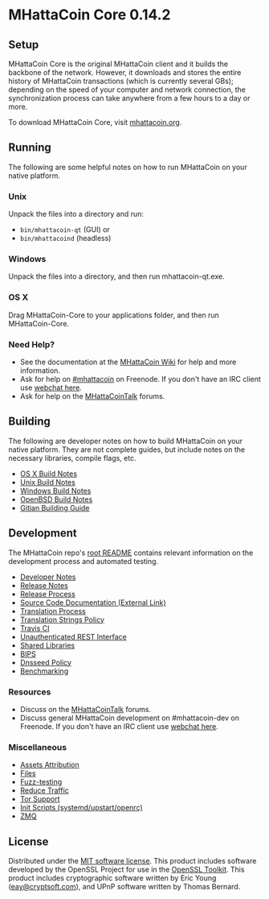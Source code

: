 MHattaCoin Core 0.14.2
=====================

Setup
---------------------
MHattaCoin Core is the original MHattaCoin client and it builds the backbone of the network. However, it downloads and stores the entire history of MHattaCoin transactions (which is currently several GBs); depending on the speed of your computer and network connection, the synchronization process can take anywhere from a few hours to a day or more.

To download MHattaCoin Core, visit [mhattacoin.org](https://mhattacoin.org).

Running
---------------------
The following are some helpful notes on how to run MHattaCoin on your native platform.

### Unix

Unpack the files into a directory and run:

- `bin/mhattacoin-qt` (GUI) or
- `bin/mhattacoind` (headless)

### Windows

Unpack the files into a directory, and then run mhattacoin-qt.exe.

### OS X

Drag MHattaCoin-Core to your applications folder, and then run MHattaCoin-Core.

### Need Help?

* See the documentation at the [MHattaCoin Wiki](https://mhattacoin.info/)
for help and more information.
* Ask for help on [#mhattacoin](http://webchat.freenode.net?channels=mhattacoin) on Freenode. If you don't have an IRC client use [webchat here](http://webchat.freenode.net?channels=mhattacoin).
* Ask for help on the [MHattaCoinTalk](https://mhattacointalk.io/) forums.

Building
---------------------
The following are developer notes on how to build MHattaCoin on your native platform. They are not complete guides, but include notes on the necessary libraries, compile flags, etc.

- [OS X Build Notes](build-osx.md)
- [Unix Build Notes](build-unix.md)
- [Windows Build Notes](build-windows.md)
- [OpenBSD Build Notes](build-openbsd.md)
- [Gitian Building Guide](gitian-building.md)

Development
---------------------
The MHattaCoin repo's [root README](/README.md) contains relevant information on the development process and automated testing.

- [Developer Notes](developer-notes.md)
- [Release Notes](release-notes.md)
- [Release Process](release-process.md)
- [Source Code Documentation (External Link)](https://dev.visucore.com/mhattacoin/doxygen/)
- [Translation Process](translation_process.md)
- [Translation Strings Policy](translation_strings_policy.md)
- [Travis CI](travis-ci.md)
- [Unauthenticated REST Interface](REST-interface.md)
- [Shared Libraries](shared-libraries.md)
- [BIPS](bips.md)
- [Dnsseed Policy](dnsseed-policy.md)
- [Benchmarking](benchmarking.md)

### Resources
* Discuss on the [MHattaCoinTalk](https://mhattacointalk.io/) forums.
* Discuss general MHattaCoin development on #mhattacoin-dev on Freenode. If you don't have an IRC client use [webchat here](http://webchat.freenode.net/?channels=mhattacoin-dev).

### Miscellaneous
- [Assets Attribution](assets-attribution.md)
- [Files](files.md)
- [Fuzz-testing](fuzzing.md)
- [Reduce Traffic](reduce-traffic.md)
- [Tor Support](tor.md)
- [Init Scripts (systemd/upstart/openrc)](init.md)
- [ZMQ](zmq.md)

License
---------------------
Distributed under the [MIT software license](/COPYING).
This product includes software developed by the OpenSSL Project for use in the [OpenSSL Toolkit](https://www.openssl.org/). This product includes
cryptographic software written by Eric Young ([eay@cryptsoft.com](mailto:eay@cryptsoft.com)), and UPnP software written by Thomas Bernard.
